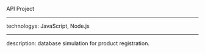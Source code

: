 API Project
<hr>
technologys: JavaScript, Node.js
<hr>
description: database simulation for product registration.
